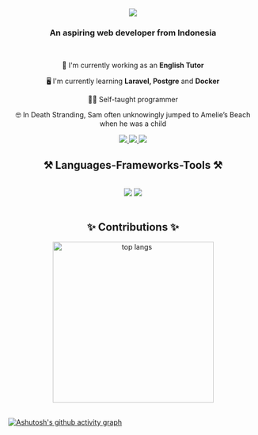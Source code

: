 <h1 align="center">
    <img src="https://readme-typing-svg.herokuapp.com/?font=Righteous&size=35&center=true&vCenter=true&width=500&height=70&duration=4000&lines=Hi+There!+👋;+I'm+Tabita+Simorangkir!;" />
</h1>

<h3 align="center">An aspiring web developer from Indonesia</h3>

<br/>

<div align="center">
  
  💼 I'm currently working as an **English Tutor**

  🖥️ I'm currently learning **Laravel, Postgre** and **Docker**

  ✍🏼 Self-taught programmer

  🤓 In Death Stranding, Sam often unknowingly jumped to Amelie’s Beach when he was a child
  
</div>

<div align="center"> 
  <a href="mailto:codingcode14@gmail.com">
    <img src="https://img.shields.io/badge/Gmail-333333?style=for-the-badge&logo=gmail&logoColor=red" />
  </a>
  <a href="https://linkedin.com/in/tabita-gabriela-evangelista-simorangkir" target="_blank">
    <img src="https://img.shields.io/badge/LinkedIn-0077B5?style=for-the-badge&logo=linkedin&logoColor=white" target="_blank" />
  </a>
  <a href="https://www.youtube.com/@CodingCode14" target="_blank">
     <img src="https://img.shields.io/badge/YouTube-E7000B?style=for-the-badge&logo=youtube&logoColor=white" target="_blank" />
  </a>
</div>

<h2 align="center">⚒️ Languages-Frameworks-Tools ⚒️</h2>
<br/>
<div align="center">
    <img src="https://skillicons.dev/icons?i=react,laravel,tensorflow,html,css,vscode,github,figma,tailwind,php" />
    <img src="https://skillicons.dev/icons?i=nodejs,python,javascript,typescript,express,firebase,mongodb,nextjs,mysql" /><br>
</div>

<br/>

<div align="center">
  <h2>✨ Contributions ✨</h2>

  <img width=325 align="center" src="https://github-readme-stats.vercel.app/api/top-langs/?username=bitacode&hide=HTML&langs_count=8&layout=compact&theme=react&border_radius=10&size_weight=0.5&count_weight=0.5&exclude_repo=github-readme-stats" alt="top langs" />

</div>

<br/>

[![Ashutosh's github activity graph](https://github-readme-activity-graph.vercel.app/graph?username=Bitacode&theme=react-dark)](https://github.com/bitacode/github-readme-activity-graph)


 

 
